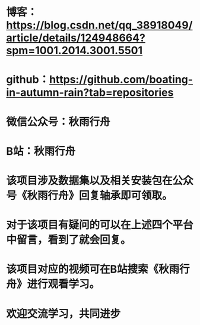 # 博客：https://blog.csdn.net/qq_38918049/article/details/124948664?spm=1001.2014.3001.5501
# github：https://github.com/boating-in-autumn-rain?tab=repositories
# 微信公众号：秋雨行舟
# B站：秋雨行舟
# 
# 该项目涉及数据集以及相关安装包在公众号《秋雨行舟》回复轴承即可领取。
# 对于该项目有疑问的可以在上述四个平台中留言，看到了就会回复。
# 该项目对应的视频可在B站搜索《秋雨行舟》进行观看学习。
# 欢迎交流学习，共同进步
